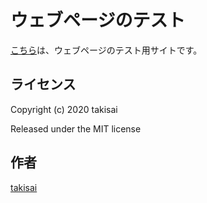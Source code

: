 # ウェブページのテスト

[こちら](https://takisai.github.io/wsprototype/)は、ウェブページのテスト用サイトです。

## ライセンス

Copyright (c) 2020 takisai

Released under the MIT license

## 作者

[takisai](https://github.com/takisai)
